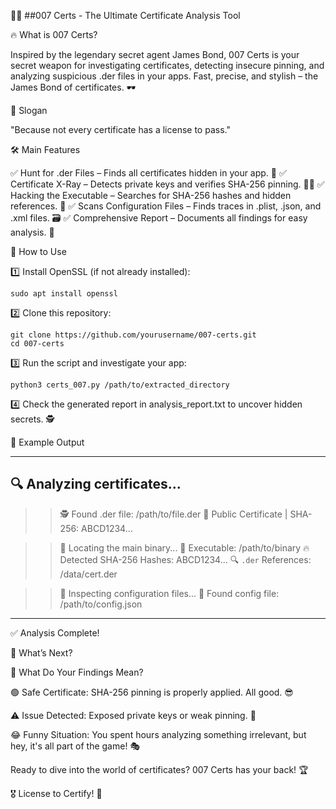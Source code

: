 🕵️‍♂️ ##007 Certs - The Ultimate Certificate Analysis Tool

🔥 What is 007 Certs?

Inspired by the legendary secret agent James Bond, 007 Certs is your secret weapon for investigating certificates, detecting insecure pinning, and analyzing suspicious .der files in your apps. Fast, precise, and stylish – the James Bond of certificates. 🕶️

🎯 Slogan

"Because not every certificate has a license to pass."

🛠️ Main Features

✅ Hunt for .der Files – Finds all certificates hidden in your app. 🔎
✅ Certificate X-Ray – Detects private keys and verifies SHA-256 pinning. 🏴‍☠️
✅ Hacking the Executable – Searches for SHA-256 hashes and hidden references. 💾
✅ Scans Configuration Files – Finds traces in .plist, .json, and .xml files. 🗃️
✅ Comprehensive Report – Documents all findings for easy analysis. 📑

🚀 How to Use

1️⃣ Install OpenSSL (if not already installed):
```
sudo apt install openssl
```
2️⃣ Clone this repository:
```
git clone https://github.com/yourusername/007-certs.git
cd 007-certs
```
3️⃣ Run the script and investigate your app:
```
python3 certs_007.py /path/to/extracted_directory
```
4️⃣ Check the generated report in analysis_report.txt to uncover hidden secrets. 🕵️

📝 Example Output

--------------------------------------------
🔍 Analyzing certificates...
--------------------------------------------
>> 🕵️ Found .der file: /path/to/file.der
  🔹 Public Certificate | SHA-256: ABCD1234...

>> 🚀 Locating the main binary...
🎯 Executable: /path/to/binary
  🔥 Detected SHA-256 Hashes:
  ABCD1234...
  🔍 `.der` References:
  /data/cert.der

>> 📜 Inspecting configuration files...
  📝 Found config file: /path/to/config.json
--------------------------------------------

✅ Analysis Complete!

🔎 What’s Next?

📌 What Do Your Findings Mean?

🟢 Safe Certificate: SHA-256 pinning is properly applied. All good. 😎

⚠️ Issue Detected: Exposed private keys or weak pinning. 🚨

😂 Funny Situation: You spent hours analyzing something irrelevant, but hey, it's all part of the game! 🎭

Ready to dive into the world of certificates? 007 Certs has your back! 🏆

🎖️ License to Certify! 🚀
